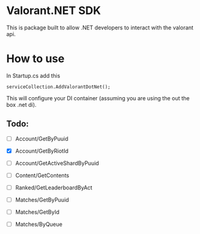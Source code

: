 # Valorant.NET SDK
This is package built to allow .NET developers to interact with the valorant api.

# How to use
In Startup.cs add this
```
serviceCollection.AddValorantDotNet();
```
This will configure your DI container (assuming you are using the out the box .net di).
## Todo:
- [ ] Account/GetByPuuid
- [x] Account/GetByRiotId
- [ ] Account/GetActiveShardByPuuid

- [ ] Content/GetContents

- [ ] Ranked/GetLeaderboardByAct

- [ ] Matches/GetByPuuid
- [ ] Matches/GetById
- [ ] Matches/ByQueue
